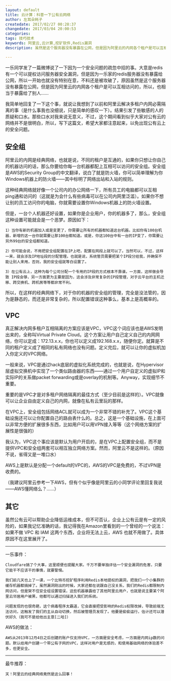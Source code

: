 ```yaml
---
layout: default
title: 云计算：科普一下公有云网络
author: 左耳朵耗子
createdate: 2017/02/27 00:28:37
changedate: 2017/03/04 20:00:53
categories:
tags: 技巧技术
keywords: 阿里云,云计算,挖矿软件,Redis漏洞
description: 虽然是这个服务器没有暴露在公网，但是因为阿里云的内网各个租户是可以互相访问的，所以，也相当于暴露给了别人……

---
```


一乐同学发了一篇微博说了一下因为一个安全问题的疏忽中招的事。大意是redis有一个可以提权访问服务器安全漏洞，但是因为一乐家的redis服务器没有暴露给公网，所以一开始也就没有特别在意，不料还是被攻破了，原因虽然是这个服务器没有暴露在公网，但是因为阿里云的内网各个租户是可以互相访问的，所以，也相当于暴露给了别人……

我简单地回复了一下这个事，就说让我想到了以前和阿里云解决多租户内网必需隔离的事（是什么事我也没细说，只是简单的感叹一下）。结果引发了些敏感的人的质疑和口水。那些口水对我来说无意义，不过，这个期间看到似乎大家对公有云的网络并不是很明白，所以，写下这篇文，希望大家都注意起来，以免出现公有云上的安全问题。

## 安全组

阿里云的内网是经典网络，也就是说，不同的租户是互通的，如果你只想让你自己的机器访问的话，那么你要给你每一台机器都配上互相可以访问的安全组。安全组是AWS的Security Group的中文翻译，说白了就是防火墙，你可以简单理解为你Windows机器上的防火墙——其中标明了网络出站和入站的规则。

这种经典网络就好像一个公司内的办公网络一下，所有员工的电脑都可以互相ping通和访问的（这就是为会什么有些病毒可以在公司内网里泛滥）。如果你不想让别的员工访问你的电脑，你就需要设置你Windows机器上的防火墙设置。

但是，一台个人机器还好设置，如果你是企业用户，你的机器多了，那么，安全组这种设置可能就会是一个恶梦。原因如下：

	1）当你有新的机器加入或是变更了，你需要让所有的机器都知道这台机器。比如你有100台机器，新增的这一台你就需要让那100台都知道。或是，你这100台中有一台的IP变了，你需要让另外99台的安全组都知道。

	2）你可能会说，不用把安全组配置在IP上吧，配置在网段上就可以了。当然可以，不过，这样一来，就会涉及IP地址段的分配管理。也就是说，系统管员需要把某个IP段分给我，并确保不能让别人来用，否则，我的安全组就等白设置了。

	3）在公有云上，这种为每个公司分配一个专用的IP段的方式根本不靠谱。一方面，这样做会导致 IP段会够，另一方面更为主要是因为，这会涉及非常复杂的IP段管理，对于云平台的主机迁移、跨交换机、跨机房等等都非常不利。

所以，在这样的经典网络下，对于你的机器的安全组的管理，完全是没法管的，因为是静态的，而还是非常复杂的，所以配置错误这种事么，基本上是高概率的。

## VPC

真正解决内网多租户互相隔离的方案应该是VPC，VPC这个词应该也是AWS发明出来的，全称叫Virtual Private Cloud。这个方案让用户自己定义自己的内网网络，你可以定成：172.13.x.x，你也可以定义成192.168.x.x，随便你定。就算是不同的租户定义成了相同的私有网络也没有问题。定义完后，就可以让你的虚拟机加入你定义的VPC网络。

一般来说，VPC是通过hack底层的虚拟化系统完成的，也就是说，在Hypervisor层虚拟交换机中实现了一个类似路由器的东西——通过一个用户自定义的虚拟IP和实际IP的关系做packet forwarding或是overlay的机制等。Anyway，实现细节不重要。

重要的是VPC才是对多租户网络隔离的最佳方式（至少目前是这样的）。VPC就像可以让企业自由定义自己的内网，就像在私有云里玩的那样。

在VPC上，安全组包括网络ACL就可以成为一个非常不错的补充了。VPC这个基础设施还可以让你配置自己的路由表什么的。总之，这是一个基础设施，在上面可以非常方便的扩展很多东西，比如用户可以用VPN接入等等（这个网络方案的扩展性是很强的）

我认为，VPC这个事应该是默认为用户开启的，是在VPC上配置安全组，而不是提供VPC和安全组两套可以相互独立网络方案。然而，阿里云不是这样的。（原因不说，省得又是一堆口水）

AWS上是默认是分配一个default的VPC的，AWS的VPC是免费的，不过VPN是收费的。

（我建议阿里云参考一下AWS，但有个似乎像是阿里云的小同学评论里回复我说——AWS懂网络么？……）

## 其它

虽然公有云可以帮助企业降低运维成本，但不可否认，企业上公有云是有一定的风险的，如果我记忆准确的话，我记得我在Amazon里看到的一个曾经的一个说法：如果不做 VPC 和 IAM 这两个东西，企业将无法上云，AWS 也就不用做了。具体原因不在这里展开了。

----

一乐事件：

	Cloudfare搞了个大事，这里顺便也提醒大家。千万不要单独评估一个安全漏洞的危害，只要它能干不应该干的事情，就要警惕。

	我们前几天也上了一课，一个比特币挖矿程序利用Redis本地提权的漏洞，把我们一个小集群的缓存机器都搞掉了。虽然漏洞刚出的时候，大家还都在说跟自己没关系，我们的Redis都限制内网访问，但是架不住安全组设置错误，这些机器暴露给了其他阿里云用户，也就是说主要某个阿里云邻居用户被黑，他都可以通过扫描进入我们的系统。

	问题发现的也很奇葩，这个病毒程序太霸道，它会直接把受影响的Redis权限改掉，导致前端无法访问，这触发了我们的主从自动切换，然后被管理员发现了。他要是偷偷运行，估计还可以潜伏好久（我可不是给他出主意[二哈]）

AWS的做法：

	AWS从2013年12月4日之后创建的账户仅支持VPC，一方面是安全考虑，一方面是内网ip数的问题。默认给用户创建一个带公有子网的VPC，这样对用户是无感的，和使用基础网络的体验差不多，但更安全。

----

最牛推荐：

	天！阿里云的经典网络竟然是这么回事！

